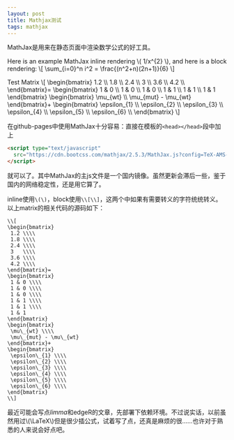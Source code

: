 ```yaml
---
layout: post
title: Mathjax测试
tags: mathjax
---
```


MathJax是用来在静态页面中渲染数学公式的好工具。

Here is an example MathJax inline rendering \\( 1/x^{2} \\), and here is a block rendering: 
\\[ \sum_{i=0}^n i^2 = \frac{(n^2+n)(2n+1)}{6} \\]

Test Matrix 
\\[ 
\begin{bmatrix}
 1.2 \\\\
 1.8 \\\\
 2.4 \\\\
 3   \\\\
 3.6 \\\\
 4.2 \\\\
\end{bmatrix}=
\begin{bmatrix}
 1 & 0 \\\\
 1 & 0 \\\\
 1 & 0 \\\\
 1 & 1 \\\\
 1 & 1 \\\\
 1 & 1 
\end{bmatrix}
\begin{bmatrix}
 \mu\_{wt} \\\\
 \mu\_{mut} - \mu\_{wt}
\end{bmatrix}+
\begin{bmatrix}
 \epsilon\_{1} \\\\
 \epsilon\_{2} \\\\
 \epsilon\_{3} \\\\
 \epsilon\_{4} \\\\
 \epsilon\_{5} \\\\
 \epsilon\_{6} \\\\
\end{bmatrix}
\\]

在github-pages中使用MathJax十分容易：直接在模板的`<head></head>`段中加上

```html
<script type="text/javascript"
  src="https://cdn.bootcss.com/mathjax/2.5.3/MathJax.js?config=TeX-AMS-MML_HTMLorMML">
</script>
```
就可以了。其中MathJax的主js文件是一个国内镜像。虽然更新会滞后一些，鉴于国内的网络稳定性，还是用它算了。

inline使用`\(\)`，block使用`\\[\\]`，这两个中如果有需要转义的字符统统转义。以上matrix的相关代码的源码如下：

```
\\[ 
\begin{bmatrix}
 1.2 \\\\
 1.8 \\\\
 2.4 \\\\
 3   \\\\
 3.6 \\\\
 4.2 \\\\
\end{bmatrix}=
\begin{bmatrix}
 1 & 0 \\\\
 1 & 0 \\\\
 1 & 0 \\\\
 1 & 1 \\\\
 1 & 1 \\\\
 1 & 1 
\end{bmatrix}
\begin{bmatrix}
 \mu\_{wt} \\\\
 \mu\_{mut} - \mu\_{wt}
\end{bmatrix}+
\begin{bmatrix}
 \epsilon\_{1} \\\\
 \epsilon\_{2} \\\\
 \epsilon\_{3} \\\\
 \epsilon\_{4} \\\\
 \epsilon\_{5} \\\\
 \epsilon\_{6} \\\\
\end{bmatrix}
\\]
```
最近可能会写点*limma*和edgeR的文章，先部署下依赖环境。不过说实话，以前虽然用过\\(\LaTeX\\)但是很少插公式，试着写了点，还真是麻烦的很……也许对于熟悉的人来说会好点吧。